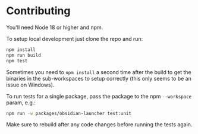 # Contributing

You'll need Node 18 or higher and npm.

To setup local development just clone the repo and run:
```bash
npm install
npm run build
npm test
```

Sometimes you need to `npm install` a second time after the build to get the binaries in the sub-workspaces to setup
correctly (this only seems to be an issue on Windows).

To run tests for a single package, pass the package to the npm `--workspace` param, e.g.:
```bash
npm run -w packages/obsidian-launcher test:unit
```

Make sure to rebuild after any code changes before running the tests again.
